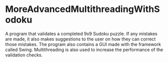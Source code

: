 # MoreAdvancedMultithreadingWithSodoku
A program that validates a completed 9x9 Sudoku puzzle. If any mistakes are made, it also makes suggestions to the user on how they can correct those mistakes. The program also contains a GUI made with the framework called Swing. Multithreading is also used to increase the performance of the validation checks. 
